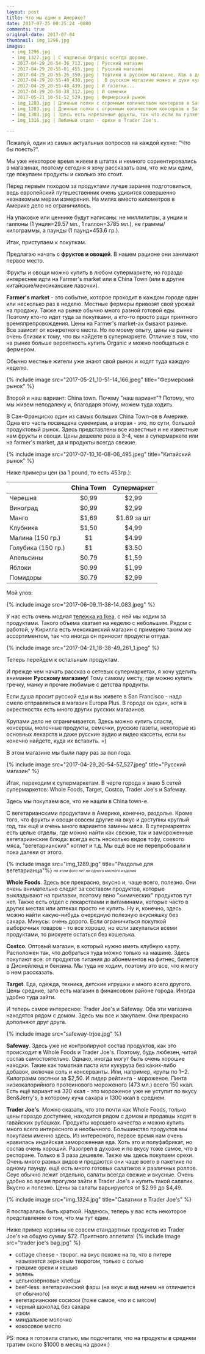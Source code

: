 ```yaml
---
layout: post
title: Что мы едим в Америке?
date: 2017-07-25 00:25:24 -0800
comments: true
original-date: 2017-07-04
thumbnail: img_1296.jpg
images:
  - img_1296.jpg
  - img_1327.jpg | С надписью Organic всегда дороже.
  - 2017-04-29_20-54-36_713.jpeg | Русский магазин
  - 2017-04-29_20-55-01_455.jpeg | Русский магазин
  - 2017-04-29_20-55-26_350.jpeg | Тортики в русском магазине. Как в детстве, только страшно смотреть =)
  - 2017-04-29_20-55-40_430.jpeg |  В русском магазине можно и духи купить.
  - 2017-04-29_20-55-48_439.jpeg | И газетки...
  - 2017-04-29_20-58-38_312.jpeg | И семечки
  - 2017-05-21_10-51-52_529.jpeg | Фермерский рынок
  - img_1280.jpg | Длинные полки c огромным количеством консервов в Safeway
  - img_1283.jpg | Длинные полки c огромным количеством консервов в Safeway
  - img_1303.jpg | Здесь есть нарезанные фрукты, так что если вы гуляете и забежали в супермаркет, чтобы найти перекус, есть возможность купить что-то полезное.
  - img_1316.jpg | Любимый отдел - орехи в Trader Joe's.

---
```


Пожалуй, один из самых актуальных вопросов на каждой кухне: "Что бы поесть?".

Мы уже некоторое время живем в штатах и немного сориентировались в магазинах, поэтому сегодня я хочу рассказать вам, что же мы едим, где покупаем продукты и сколько это стоит.


<!--separate-->
Перед первым походом за продуктами лучше заранее подготовиться, ведь европейский путешественник очень удивится совершенно незнакомым мерам измерения. На милях вместо километров в Америке дело не ограничилось.

На упаковке или ценнике будут написаны:
не миллилитры, а унции и галлоны (1 унция=29.57 мл., 1 галлон=3785 мл.),
не граммы/килограммы, а паунды (1 паунд=453.6 гр.).

Итак, приступаем к покупкам.

Предлагаю начать с **фруктов и овощей**. В нашем рационе они занимают первое место.

Фрукты и овощи можно купить в любом супермаркете, но гораздо интереснее идти на Farmer's market или в China Town (или в другие китайские/мексиканские лавочки).

**Farmer's market** - это событие, которое проходит в каждом городе один или несколько раз в неделю. Местные фермеры привозят свой урожай на продажу. Также на рынке обычно много разной готовой еды. Поэтому кто-то идет туда за покупками, а кто-то просто ради приятного времяпрепровождения. Цены на Farmer's market-ах бывают разные. Все зависит от конкретного места. Но по моему опыту, цены на рынке очень близки к тому, что вы найдете в супермаркете. Отличие в том, что на рынке больше вероятность купить Organic и можно пообщаться с фермером.

Обычно местные жители уже знают свой рынок и ходят туда каждую неделю.

{% include image src="2017-05-21_10-51-14_166.jpeg" title="Фермерский рынок" %}

Второй и наш вариант: China town. Почему "наш вариант"? Потому, что мы живем неподалеку и, благодаря этому, можем туда ходить.

В Сан-Франциско один из самых больших China Town-ов в Америке. Одна его часть посвящена сувенирам, а вторая - это, по сути, большой продуктовый рынок. Здесь представлены все известные и не известные нам фрукты и овощи. Цены дешевле раза в 3-4, чем в супермаркете или на farmer's market, да и продукты всегда свежие.

{% include image src="2017-07-10_16-08-06_495.jpeg" title="Китайский рынок" %}

Ниже примеры цен (за 1 pound, то есть 453гр.):

|                    | China Town | Супермаркет |
|:-------------------|:----------:|:-----------:|
|      Черешня       |   $0,99    |    $2,99    |
|      Виноград      |   $0,99    |    $2,99    |
|       Манго        |   $1,69    | $1.69 за шт |
|      Клубника      |   $1,50    |    $4,99    |
|  Малина (150 гр.)  |     $1     |    $4.99    |
| Голубика (150 гр.) |     $1     |    $3.50    |
|     Апельсины      |    $0.79   |    $1,59    |
|       Яблоки       |    $0.99   |    $1,99    |
|      Помидоры      |    $0.79   |    $2,99    |

Мой улов:

{% include image src="2017-06-09_11-38-14_083.jpeg" %}

У нас есть очень модная <a href="http://www.ikea.com/us/en/catalog/products/40330503/" target="_blank">тележка из Ikea</a>, с ней мы ходим за продуктами. Такого объема хватает на неделю с небольшим. Рядом с работой, у Кирилла есть мексиканский магазин с примерно таким же ассортиментом, так что иногда он приносит продукты оттуда.

{% include image src="2017-04-21_18-38-49_261_1.jpeg" %}


Теперь перейдем к остальным продуктам.

И прежде чем начать рассказ о сетевых супермаркетах, я хочу уделить внимание **Русскому магазину**!  Тому самому месту, где можно купить гречку, манку и прочие любимые с детства продукты.

Если душа просит русской еды и вы живете в San Francisco - надо смело отправляться в магазин Europa Plus. В городе он один, хотя в окрестностях есть много других русских магазинов.

Крупами дело не ограничивается. Здесь можно купить сласти, консервы, молочные продукты, семечки, русские газеты, некоторые из основных лекарств и даже русские аудио и видео кассеты, если вы конечно найдете, куда их вставить. =)

В этом магазине мы были пару раз за пол года.

{% include image src="2017-04-29_20-54-57_527.jpeg" title="Русский магазин" %}

Итак, переходим к супермаркетам.
В черте города я знаю 5 сетей супермаркетов: Whole Foods, Target, Costco, Trader Joe's и Safeway.

Здесь мы покупаем все, что не нашли в China town-e.

С вегетарианскими продуктами в Америке, конечно, раздолье. Кроме того, что фрукты и овощи совсем другие на вкус и доступны круглый год, так ещё и очень много вариантов замены мяса. В супермаркетах есть целые отделы, где можно найти как свежие, так и замороженные вегетарианские блюда: всегда есть несколько видов тофу, соевого мяса, "вегетарианских" котлет и т.д. Мы ещё все не перепробовали и пока далеки от этого.

{% include image src="img_1289.jpg" title="Раздолье для вегетарианца"%}
<sub> <sup>*на этом фото нет ни одного мясного изделия*


**Whole Foods**. Здесь все прекрасно, вкусно и, чаще всего, полезно. Они очень внимательно следят за составом продуктов, которые выкладывают на прилавки, поэтому явно "химических" продуктов тут нет. Также есть отдел с лекарствами и витаминами, которые часто в других местах или аптеках просто не купить. Ну и, конечно, здесь можно найти какую-нибудь очередную полезную вкусняшку без сахара.
Минусы: очень дорого. Если ограничиться покупкой выборочных товаров - то все хорошо, но если закупаться всеми продуктами, то рискуете остаться без кошелька.


**Costco**. Оптовый магазин, в который нужно иметь клубную карту. Расположен так, что добраться туда можно только на машине. Здесь покупают все: от продуктов питания до абонементов на фитнес, билетов в Диснейленд и бензина. Мы туда не ходим, поэтому это все, что я могу о нем рассказать.

**Target**. Еда, одежда, техника, детские игрушки и много всего другого. Цены средние, зато есть магазин в финансовом районе города. Иногда удобно туда зайти.

И теперь самое интересное: Trader Joe's и Safeway. Оба эти магазина находятся рядом с домом. Здесь мы все и закупаем. Они прекрасно дополняют друг друга.

{% include image src="safeway-trjoe.jpg" %}

**Safeway**. Здесь уже не контролируют состав продуктов, как это происходит в Whole Foods и Trader Joe's. Поэтому, будь любезен, читай состав самостоятельно. Однако, иногда могут быть очень хорошие находки. Такие как томатная паста или кукуруза без каких-либо добавок, включая соль и консерванты. Или, например, крупы по $1-$2. Килограмм овсянки за $2,50.
И лидер рейтинга - мороженое. Пинта низкокалорийного протеинового мороженого (473 мл.) всего 150 ккал. Есть ещё вариант на 320 ккал - это мороженое уже не уступит по вкусу Ben&Jerry's, в которому куча сахара и 1300 ккал в среднем.

**Trader Joe's**. Можно сказать, что это почти как Whole Foods, только цены гораздо доступнее, находится рядом с домом и продавцы ходят в гавайских рубашках. Продукты хорошего качества и можно купить много всего интересного и необычного. Большинство продуктов мы покупаем именно здесь.
Из интересного, первое время нам очень нравилась индийская замороженная еда. Хоть это и полуфабрикат, но состав очень хороший. Разогрел в духовке и по вкусу тоже самое, что в ресторане. Только в 3 раза дешевле.
Также мы здесь покупаем орехи. Очень много разных видов и продаются они чаще всего в пакетике по одному паунду.
ещё есть много готовых салатиков и различных роллов. Соус обычно лежит отдельно, салаты всегда свежие и вкусные.
Очень удобно во время прогулки зайти в Trader Joe's и купить такой салатик. Вкусно и полезно. Цены за салаты варьируются от $2.99 до $4,49.

{% include image src="img_1324.jpg" title="Салатики в Trader Joe's" %}

Я постаралась быть краткой. Надеюсь, теперь у вас есть некоторое представление о том, что мы тут едим.

Ниже пример корзины не совсем стандартных продуктов из Trader Joe's на общую сумму $72. Приятного аппетита!
{% include image src="trader joe's bag.jpg" %}

* cottage cheese - творог. на вкус похоже на то, что в питере называется зерновым творогом, только с солью
* грецкие орехи и кешью
* зелень
* цельнозерновые хлебцы
* beef-less: вегетарианский фарш (на вкус и вид ничем не отличается от обычного)
* вегетарианские сосиски (тоже самое, что и с мясом)
* черный шоколад без сахара
* изюм
* миндальное молочко
* кокосовое масло

PS: пока я готовила статью, мы подсчитали, что на продукты в среднем тратим около $1000 в месяц на двоих:)

